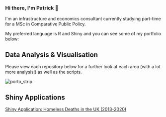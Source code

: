 ### Hi there, I'm Patrick 👋

I'm an infrastructure and economics consultant currently studying part-time for a MSc in Comparative Public Policy. 

My preferred language is R and Shiny and you can see some of my portfolio below:

## Data Analysis & Visualisation
Please view each repository below for a further look at each area (with a lot more analysis!) as well as the scripts.

![porto_strip](https://user-images.githubusercontent.com/79040885/179021683-e217acfa-80a8-4780-881d-a0a4887f00ed.png)

## Shiny Applications
[Shiny Application: Homeless Deaths in the UK (2013-2020)](https://nearanddistant.shinyapps.io/uk_homless_deaths/)

<!--
Anything I don't want to appear.
-->
